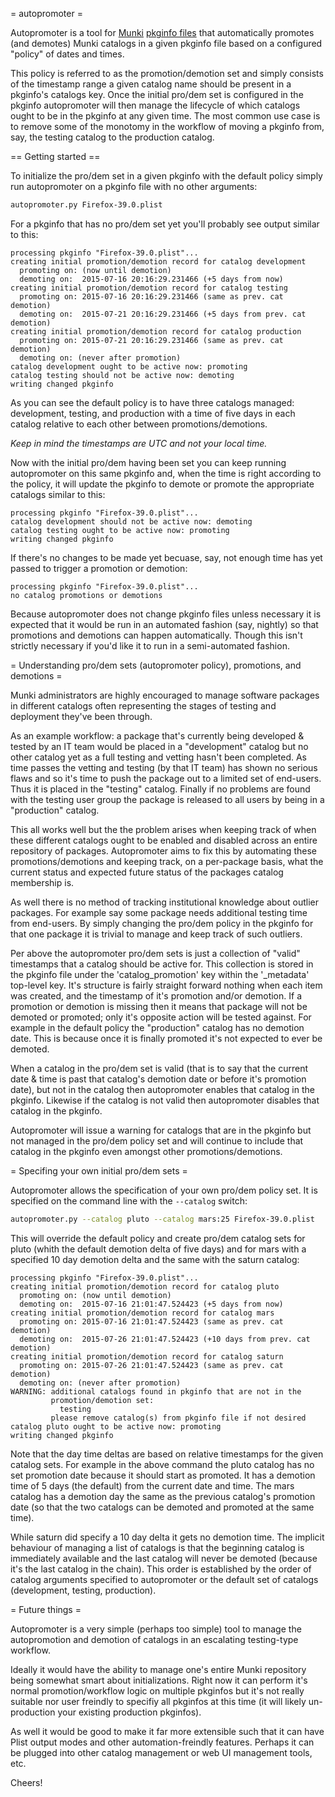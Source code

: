 = autopromoter =

Autopromoter is a tool for [Munki](https://github.com/munki/munki) [pkginfo files](https://github.com/munki/munki/wiki/Pkginfo-Files) that automatically promotes (and demotes) Munki catalogs in a given pkginfo file based on a configured "policy" of dates and times.

This policy is referred to as the promotion/demotion set and simply consists of the timestamp range a given catalog name should be present in a pkginfo's catalogs key. Once the initial pro/dem set is configured in the pkginfo autopromoter will then manage the lifecycle of which catalogs ought to be in the pkginfo at any given time. The most common use case is to remove some of the monotomy in the workflow of moving a pkginfo from, say, the testing catalog to the production catalog.

== Getting started ==

To initialize the pro/dem set in a given pkginfo with the default policy simply run autopromoter on a pkginfo file with no other arguments:

```bash
autopromoter.py Firefox-39.0.plist
```

For a pkginfo that has no pro/dem set yet you'll probably see output similar to this:

```
processing pkginfo "Firefox-39.0.plist"...
creating initial promotion/demotion record for catalog development
  promoting on: (now until demotion)
  demoting on:  2015-07-16 20:16:29.231466 (+5 days from now)
creating initial promotion/demotion record for catalog testing
  promoting on: 2015-07-16 20:16:29.231466 (same as prev. cat demotion)
  demoting on:  2015-07-21 20:16:29.231466 (+5 days from prev. cat demotion)
creating initial promotion/demotion record for catalog production
  promoting on: 2015-07-21 20:16:29.231466 (same as prev. cat demotion)
  demoting on: (never after promotion)
catalog development ought to be active now: promoting
catalog testing should not be active now: demoting
writing changed pkginfo
```

As you can see the default policy is to have three catalogs managed: development, testing, and production with a time of five days in each catalog relative to each other between promotions/demotions.

*Keep in mind the timestamps are UTC and not your local time.*

Now with the initial pro/dem having been set you can keep running autopromoter on this same pkginfo and, when the time is right according to the policy, it will update the pkginfo to demote or promote the appropriate catalogs similar to this:

```
processing pkginfo "Firefox-39.0.plist"...
catalog development should not be active now: demoting
catalog testing ought to be active now: promoting
writing changed pkginfo
```

If there's no changes to be made yet becuase, say, not enough time has yet passed to trigger a promotion or demotion:

```
processing pkginfo "Firefox-39.0.plist"...
no catalog promotions or demotions
```

Because autopromoter does not change pkginfo files unless necessary it is expected that it would be run in an automated fashion (say, nightly) so that promotions and demotions can happen automatically. Though this isn't strictly necessary if you'd like it to run in a semi-automated fashion.

= Understanding pro/dem sets (autopromoter policy), promotions, and demotions =

Munki administrators are highly encouraged to manage software packages in different catalogs often representing the stages of testing and deployment they've been through.

As an example workflow: a package that's currently being developed & tested by an IT team would be placed in a "development" catalog but no other catalog yet as a full testing and vetting hasn't been completed. As time passes the vetting and testing (by that IT team) has shown no serious flaws and so it's time to push the package out to a limited set of end-users. Thus it is placed in the "testing" catalog. Finally if no problems are found with the testing user group the package is released to all users by being in a "production" catalog.

This all works well but the the problem arises when keeping track of when these different catalogs ought to be enabled and disabled across an entire repository of packages. Autopromoter aims to fix this by automating these promotions/demotions and keeping track, on a per-package basis, what the current status and expected future status of the packages catalog membership is.

As well there is no method of tracking institutional knowledge about outlier packages. For example say some package needs additional testing time from end-users. By simply changing the pro/dem policy in the pkginfo for that one package it is trivial to manage and keep track of such outliers.

Per above the autopromoter pro/dem sets is just a collection of "valid" timestamps that a catalog should be active for. This collection is stored in the pkginfo file under the 'catalog_promotion' key within the '_metadata' top-level key. It's structure is fairly straight forward nothing when each item was created, and the timestamp of it's promotion and/or demotion. If a promotion or demotion is missing then it means that package will not be demoted or promoted; only it's opposite action will be tested against. For example in the default policy the "production" catalog has no demotion date. This is because once it is finally promoted it's not expected to ever be demoted.

When a catalog in the pro/dem set is valid (that is to say that the current date & time is past that catalog's demotion date or before it's promotion date), but not in the catalog then autopromoter enables that catalog in the pkginfo. Likewise if the catalog is not valid then autopromoter disables that catalog in the pkginfo.

Autopromoter will issue a warning for catalogs that are in the pkginfo but not managed in the pro/dem policy set and will continue to include that catalog in the pkginfo even amongst other promotions/demotions.

= Specifing your own initial pro/dem sets =

Autopromoter allows the specification of your own pro/dem policy set. It is specified on the command line with the `--catalog` switch:

```bash
autopromoter.py --catalog pluto --catalog mars:25 Firefox-39.0.plist
```

This will override the default policy and create pro/dem catalog sets for pluto (whith the default demotion delta of five days) and for mars with a specified 10 day demotion delta and the same with the saturn catalog:

```
processing pkginfo "Firefox-39.0.plist"...
creating initial promotion/demotion record for catalog pluto
  promoting on: (now until demotion)
  demoting on:  2015-07-16 21:01:47.524423 (+5 days from now)
creating initial promotion/demotion record for catalog mars
  promoting on: 2015-07-16 21:01:47.524423 (same as prev. cat demotion)
  demoting on:  2015-07-26 21:01:47.524423 (+10 days from prev. cat demotion)
creating initial promotion/demotion record for catalog saturn
  promoting on: 2015-07-26 21:01:47.524423 (same as prev. cat demotion)
  demoting on: (never after promotion)
WARNING: additional catalogs found in pkginfo that are not in the
         promotion/demotion set:
           testing
         please remove catalog(s) from pkginfo file if not desired
catalog pluto ought to be active now: promoting
writing changed pkginfo
```

Note that the day time deltas are based on relative timestamps for the given catalog sets. For example in the above command the pluto catalog has no set promotion date because it should start as promoted. It has a demotion time of 5 days (the default) from the current date and time. The mars catalog has a demotion day the same as the previous catalog's promotion date (so that the two catalogs can be demoted and promoted at the same time).

While saturn did specify a 10 day delta it gets no demotion time. The implicit behaviour of managing a list of catalogs is that the beginning catalog is immediately available and the last catalog will never be demoted (because it's the last catalog in the chain). This order is established by the order of catalog arguments specified to autopromoter or the default set of catalogs (development, testing, production).

= Future things =

Autopromoter is a very simple (perhaps too simple) tool to manage the autopromotion and demotion of catalogs in an escalating testing-type workflow.

Ideally it would have the ability to manage one's entire Munki repository being somewhat smart about initializations. Right now it can perform it's normal promotion/workflow logic on multiple pkginfos but it's not really suitable nor user freindly to specifiy all pkginfos at this time (it will likely un-production your existing production pkginfos).

As well it would be good to make it far more extensible such that it can have Plist output modes and other automation-freindly features. Perhaps it can be plugged into other catalog management or web UI management tools, etc.

Cheers!
